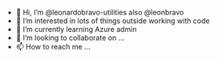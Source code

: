 - 👋 Hi, I’m @leonardobravo-utilities also @leonbravo
- 👀 I’m interested in lots of things outside working with code
- 🌱 I’m currently learning Azure admin
- 💞️ I’m looking to collaborate on ...
- 📫 How to reach me ...

<!---
leonardobravo-utilities/leonardobravo-utilities is a ✨ special ✨ repository because its `README.md` (this file) appears on your GitHub profile.
You can click the Preview link to take a look at your changes.
--->
